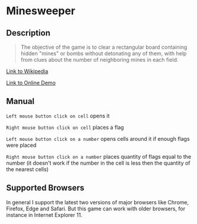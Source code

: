 # Minesweeper

## Description

> The objective of the game is to clear a rectangular board containing hidden
> "mines" or bombs without detonating any of them, with help from clues about the
> number of neighboring mines in each field.

[Link to Wikipedia](https://en.wikipedia.org/wiki/Minesweeper_(video_game))

[Link to Online Demo](https://graydrago.github.io/examples/minesweeper/index.html)

## Manual

`Left mouse button click on cell` opens it

`Right mouse button click on cell` places a flag

`Left mouse button click on a number` opens cells around it if enough flags were placed

`Right mouse button click on a number` places quantity of flags
equal to the number (it doesn't work if the number in the cell is less
then the quantity of the nearest cells)

## Supported Browsers

In general I support the latest two versions of major browsers like
Chrome, Firefox, Edge and Safari. But this game can work with older
browsers, for instance in Internet Explorer 11.
